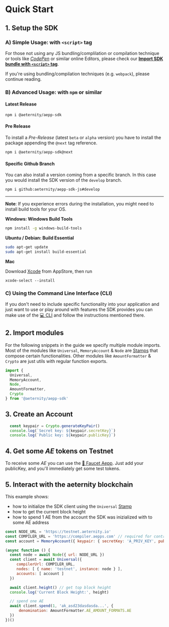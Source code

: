 # Quick Start

## 1. Setup the SDK
### A) Simple Usage: with `<script>` tag
For those not using any JS bundling/complilation or compilation technique or tools like [_CodePen_](https://codepen.io/pen/) or similar online Editors, please check our [**Import SDK bundle with `<script>` tag**](import-script-tag.md).

If you're using bundling/compilation techniques (e.g. `webpack`), please continue reading.

### B) Advanced Usage: with `npm` or similar

#### Latest Release

```bash
npm i @aeternity/aepp-sdk
```

#### Pre Release
To install a _Pre-Release_ (latest `beta` or `alpha` version) you have to install the package appending the `@next` tag reference.
```bash
npm i @aeternity/aepp-sdk@next
```

#### Specific Github Branch
You can also install a version coming from a specific branch. In this case you would install the SDK version of the `develop` branch.
```bash
npm i github:aeternity/aepp-sdk-js#develop
```

------------------------------

**Note**: If you experience errors during the installation, you might need to install build tools for your OS.

**Windows: Windows Build Tools**
```bash
npm install -g windows-build-tools
```

**Ubuntu / Debian: Build Essential**
```bash
sudo apt-get update
sudo apt-get install build-essential
```

**Mac**

Download [Xcode](https://apps.apple.com/de/app/xcode/id497799835?mt=12) from AppStore, then run
```
xcode-select --install
```

### C) Using the Command Line Interface (CLI)
If you don't need to include specific functionality into your application and just want to use or play around with features the SDK provides you can make use of the [💻 CLI](https://github.com/aeternity/aepp-cli-js) and follow the instructions mentioned there.

## 2. Import modules
For the following snippets in the guide we specify multiple module imports. Most of the modules like `Universal`, `MemoryAccount` & `Node` are [Stamps](https://stampit.js.org/essentials/what-is-a-stamp) that compose certain functionalities. Other modules like `AmountFormatter` & `Crypto` are just utils with regular function exports.

```js
import {
  Universal,
  MemoryAccount,
  Node,
  AmountFormatter,
  Crypto
} from '@aeternity/aepp-sdk'
```

## 3. Create an Account

```js
  const keypair = Crypto.generateKeyPair()
  console.log(`Secret key: ${keypair.secretKey}`)
  console.log(`Public key: ${keypair.publicKey}`)
```

## 4. Get some _AE_ tokens on Testnet
To receive some _AE_ you can use the [🚰 Faucet Aepp](https://faucet.aepps.com/). Just add your publicKey, and you'll immediately get some test tokens.

## 5. Interact with the aeternity blockchain
This example shows:

- how to initialize the SDK client using the `Universal` [Stamp](https://stampit.js.org/essentials/what-is-a-stamp)
- how to get the current block height
- how to spend 1 AE from the account the SDK was inizialized with to some AE address

```js
const NODE_URL = 'https://testnet.aeternity.io'
const COMPILER_URL = 'https://compiler.aepps.com' // required for contract interactions (compiling and creating calldata)
const account = MemoryAccount({ keypair: { secretKey: 'A_PRIV_KEY', publicKey: 'A_PUB_ADDRESS' } }) // replace secretKey and publicKey

(async function () {
  const node = await Node({ url: NODE_URL })
  const client = await Universal({
     compilerUrl: COMPILER_URL,
     nodes: [ { name: 'testnet', instance: node } ],
     accounts: [ account ]
  })

  await client.height() // get top block height
  console.log('Current Block Height:', height)

  // spend one AE
  await client.spend(1, 'ak_asd23dasdasda...', {
      denomination: AmountFormatter.AE_AMOUNT_FORMATS.AE
  })
})()
```
